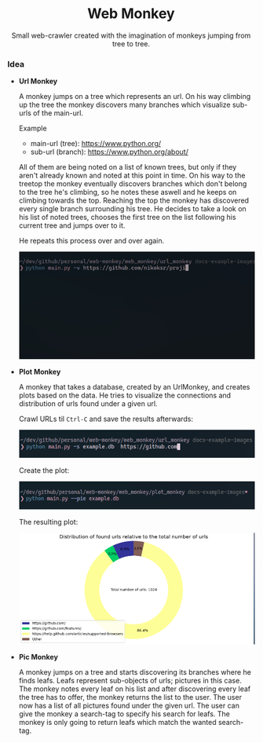 <h1 align="center">Web Monkey</h1>

<p align="center">Small web-crawler created with the imagination of monkeys jumping from tree to tree.</p>

### Idea

-   **Url Monkey**

    A monkey jumps on a tree which represents an url. On his way climbing up the tree
    the monkey discovers many branches which visualize sub-urls of the main-url.

    Example

    -   main-url (tree):  <https://www.python.org/>
    -   sub-url (branch): <https://www.python.org/about/>

    All of them are being noted on a list of known trees, but only if they aren't already
    known and noted at this point in time. On his way to the treetop the monkey eventually
    discovers branches which don't belong to the tree he's climbing, so he notes these aswell
    and he keeps on climbing towards the top. Reaching the top the monkey has discovered every
    single branch surrounding his tree. He decides to take a look on his list of noted trees,
    chooses the first tree on the list following his current tree and jumps over to it.

    He repeats this process over and over again.

    <img src="assets/gifs/web-monkey-example.gif" alt="web-monkey example" />

-   **Plot Monkey**

    A monkey that takes a database, created by an UrlMonkey, and creates plots based on the data.
    He tries to visualize the connections and distribution of urls found under a given url.

    Crawl URLs til `Ctrl-C` and save the results afterwards:

    <img src="assets/images/web-monkey-save.png" alt="web-monkey save" />

    Create the plot:

    <img src="assets/images/plot-monkey.png" alt="plot-monkey example" />

    The resulting plot:

    <img src="assets/images/plot-monkey-result.png" alt="plot-monkey result" />

-   **Pic Monkey**

    A monkey jumps on a tree and starts discovering its branches where he finds leafs. Leafs
    represent sub-objects of urls; pictures in this case. The monkey notes every leaf on his list
    and after discovering every leaf the tree has to offer, the monkey returns the list to the user.
    The user now has a list of all pictures found under the given url.
    The user can give the monkey a search-tag to specify his search for leafs. The monkey is only
    going to return leafs which match the wanted search-tag.
